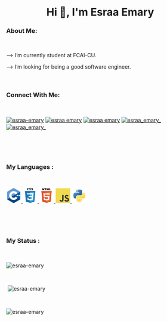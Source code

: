 

<!DOCTYPE html>
<html lang="en">
<head>
  <meta charset="UTF-8">
  <meta name="viewport" content="width=device-width, initial-scale=1.0">
  <title>Task 4</title>
  <link rel="stylesheet" href="Task 4.css">
</head>
<body>
  
  <h1 align="center">Hi 👋, I'm Esraa Emary</h1>
  
  
  <h3 align="left">About Me:</h3><br>
  
  --> I’m currently student at FCAI-CU.<br>
  
  --> I’m looking for being a good software engineer.
  <br><br><br>
  <h3 align="left">Connect With Me:</h3><br>
  
  <p align="left">
  <a href="https://codepen.io/esraa-emary" target="blank"><img align="center" src="https://raw.githubusercontent.com/rahuldkjain/github-profile-readme-generator/master/src/images/icons/Social/codepen.svg" alt="esraa-emary" height="30" width="40" /></a>
  <a href="https://linkedin.com/in/esraa emary" target="blank"><img align="center" src="https://raw.githubusercontent.com/rahuldkjain/github-profile-readme-generator/master/src/images/icons/Social/linked-in-alt.svg" alt="esraa emary" height="30" width="40" /></a>
  <a href="https://fb.com/esraa emary" target="blank"><img align="center" src="https://raw.githubusercontent.com/rahuldkjain/github-profile-readme-generator/master/src/images/icons/Social/facebook.svg" alt="esraa emary" height="30" width="40" /></a>
  <a href="https://instagram.com/esraa_emary_" target="blank"><img align="center" src="https://raw.githubusercontent.com/rahuldkjain/github-profile-readme-generator/master/src/images/icons/Social/instagram.svg" alt="esraa_emary_" height="30" width="40" /></a>
  <a href="https://codeforces.com/profile/esraa_emary_" target="blank"><img align="center" src="https://raw.githubusercontent.com/rahuldkjain/github-profile-readme-generator/master/src/images/icons/Social/codeforces.svg" alt="esraa_emary_" height="30" width="40" /></a>
  </p>
  <br><br><br>
  <h3 align="left">My Languages :</h3><br>


 
  <p class="r" align="rtl"> <a href="https://www.w3schools.com/cpp/" target="_blank" rel="noreferrer"> <img src="https://raw.githubusercontent.com/devicons/devicon/master/icons/cplusplus/cplusplus-original.svg" alt="cplusplus" width="40" height="40"/> </a> <a href="https://www.w3schools.com/css/" target="_blank" rel="noreferrer"> <img src="https://raw.githubusercontent.com/devicons/devicon/master/icons/css3/css3-original-wordmark.svg" alt="css3" width="40" height="40"/> </a> <a href="https://www.w3.org/html/" target="_blank" rel="noreferrer"> <img src="https://raw.githubusercontent.com/devicons/devicon/master/icons/html5/html5-original-wordmark.svg" alt="html5" width="40" height="40"/> </a> <a href="https://developer.mozilla.org/en-US/docs/Web/JavaScript" target="_blank" rel="noreferrer"> <img src="https://raw.githubusercontent.com/devicons/devicon/master/icons/javascript/javascript-original.svg" alt="javascript" width="40" height="40"/> </a> <a href="https://www.python.org" target="_blank" rel="noreferrer"> <img src="https://raw.githubusercontent.com/devicons/devicon/master/icons/python/python-original.svg" alt="python" width="40" height="40"/> </a> </p>
  <br><br><br>
 
  <h3 align="left">My Status :</h3><br>
  
  <p><img align="rtl" src="https://github-readme-stats.vercel.app/api/top-langs?username=esraa-emary&show_icons=true&locale=en&layout=compact" alt="esraa-emary" /></p><br>
  <p>&nbsp;<img align="rtl" src="https://github-readme-stats.vercel.app/api?username=esraa-emary&show_icons=true&locale=en" alt="esraa-emary" /></p><br>
  <p><img align="left" src="https://github-readme-streak-stats.herokuapp.com/?user=esraa-emary&" alt="esraa-emary" /></p>
  <br><br>
  <center><img width="80%" src="https://cdna.artstation.com/p/assets/images/images/042/631/286/original/bryan-rodriguez-belchibia-1-rightspeed.gif?1635037562" alt="">
  </center>
</body>
</html>
